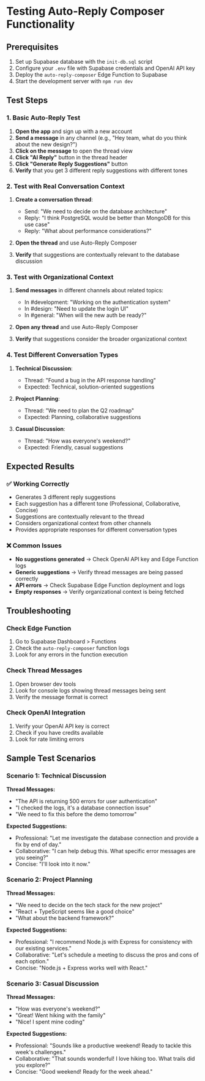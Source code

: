 # Testing Auto-Reply Composer Functionality

## Prerequisites
1. Set up Supabase database with the `init-db.sql` script
2. Configure your `.env` file with Supabase credentials and OpenAI API key
3. Deploy the `auto-reply-composer` Edge Function to Supabase
4. Start the development server with `npm run dev`

## Test Steps

### 1. Basic Auto-Reply Test
1. **Open the app** and sign up with a new account
2. **Send a message** in any channel (e.g., "Hey team, what do you think about the new design?")
3. **Click on the message** to open the thread view
4. **Click "AI Reply"** button in the thread header
5. **Click "Generate Reply Suggestions"** button
6. **Verify** that you get 3 different reply suggestions with different tones

### 2. Test with Real Conversation Context
1. **Create a conversation thread**:
   - Send: "We need to decide on the database architecture"
   - Reply: "I think PostgreSQL would be better than MongoDB for this use case"
   - Reply: "What about performance considerations?"

2. **Open the thread** and use Auto-Reply Composer
3. **Verify** that suggestions are contextually relevant to the database discussion

### 3. Test with Organizational Context
1. **Send messages** in different channels about related topics:
   - In #development: "Working on the authentication system"
   - In #design: "Need to update the login UI"
   - In #general: "When will the new auth be ready?"

2. **Open any thread** and use Auto-Reply Composer
3. **Verify** that suggestions consider the broader organizational context

### 4. Test Different Conversation Types
1. **Technical Discussion**:
   - Thread: "Found a bug in the API response handling"
   - Expected: Technical, solution-oriented suggestions

2. **Project Planning**:
   - Thread: "We need to plan the Q2 roadmap"
   - Expected: Planning, collaborative suggestions

3. **Casual Discussion**:
   - Thread: "How was everyone's weekend?"
   - Expected: Friendly, casual suggestions

## Expected Results

### ✅ Working Correctly
- Generates 3 different reply suggestions
- Each suggestion has a different tone (Professional, Collaborative, Concise)
- Suggestions are contextually relevant to the thread
- Considers organizational context from other channels
- Provides appropriate responses for different conversation types

### ❌ Common Issues
- **No suggestions generated** → Check OpenAI API key and Edge Function logs
- **Generic suggestions** → Verify thread messages are being passed correctly
- **API errors** → Check Supabase Edge Function deployment and logs
- **Empty responses** → Verify organizational context is being fetched

## Troubleshooting

### Check Edge Function
1. Go to Supabase Dashboard > Functions
2. Check the `auto-reply-composer` function logs
3. Look for any errors in the function execution

### Check Thread Messages
1. Open browser dev tools
2. Look for console logs showing thread messages being sent
3. Verify the message format is correct

### Check OpenAI Integration
1. Verify your OpenAI API key is correct
2. Check if you have credits available
3. Look for rate limiting errors

## Sample Test Scenarios

### Scenario 1: Technical Discussion
**Thread Messages:**
- "The API is returning 500 errors for user authentication"
- "I checked the logs, it's a database connection issue"
- "We need to fix this before the demo tomorrow"

**Expected Suggestions:**
- Professional: "Let me investigate the database connection and provide a fix by end of day."
- Collaborative: "I can help debug this. What specific error messages are you seeing?"
- Concise: "I'll look into it now."

### Scenario 2: Project Planning
**Thread Messages:**
- "We need to decide on the tech stack for the new project"
- "React + TypeScript seems like a good choice"
- "What about the backend framework?"

**Expected Suggestions:**
- Professional: "I recommend Node.js with Express for consistency with our existing services."
- Collaborative: "Let's schedule a meeting to discuss the pros and cons of each option."
- Concise: "Node.js + Express works well with React."

### Scenario 3: Casual Discussion
**Thread Messages:**
- "How was everyone's weekend?"
- "Great! Went hiking with the family"
- "Nice! I spent mine coding"

**Expected Suggestions:**
- Professional: "Sounds like a productive weekend! Ready to tackle this week's challenges."
- Collaborative: "That sounds wonderful! I love hiking too. What trails did you explore?"
- Concise: "Good weekend! Ready for the week ahead."
